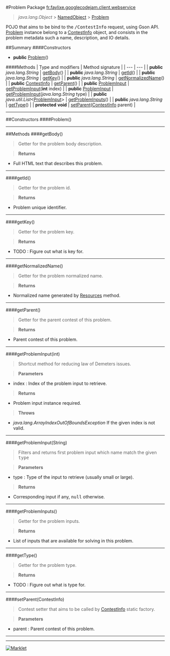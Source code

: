 #Problem
Package [fr.faylixe.googlecodejam.client.webservice](README.md)<br>

> *java.lang.Object* > [NamedObject](../common/NamedObject.md) > [Problem](Problem.md)

POJO that aims to be bind to the <tt>/ContestInfo</tt>
 request, using Gson API. [Problem](Problem.md) instance belong
 to a [ContestInfo](ContestInfo.md) object, and consists in the problem
 metadata such a name, description, and IO details.

##Summary
####Constructors
* **public** [Problem](#problem)()

####Methods
| Type and modifiers | Method signature |
| --- | --- |
| **public** *java.lang.String* | [getBody](#getbody)() |
| **public** *java.lang.String* | [getId](#getid)() |
| **public** *java.lang.String* | [getKey](#getkey)() |
| **public** *java.lang.String* | [getNormalizedName](#getnormalizedname)() |
| **public** [ContestInfo](ContestInfo.md) | [getParent](#getparent)() |
| **public** [ProblemInput](ProblemInput.md) | [getProblemInput](#getprobleminputint)(**int** index) |
| **public** [ProblemInput](ProblemInput.md) | [getProblemInput](#getprobleminputstring)(*java.lang.String* type) |
| **public** *java.util.List*<[ProblemInput](ProblemInput.md)> | [getProblemInputs](#getprobleminputs)() |
| **public** *java.lang.String* | [getType](#gettype)() |
| **protected** **void** | [setParent](#setparentcontestinfo)([ContestInfo](ContestInfo.md) parent) |

---


##Constructors
####Problem()
> 


---


##Methods
####getBody()
> Getter for the problem body description.

> **Returns**
* Full HTML text that describes this problem.


---

####getId()
> Getter for the problem id.

> **Returns**
* Problem unique identifier.


---

####getKey()
> Getter for the problem key.

> **Returns**
* TODO : Figure out what is key for.


---

####getNormalizedName()
> Getter for the problem normalized name.

> **Returns**
* Normalized name generated by [Resources](../common/Resources.md) method.


---

####getParent()
> Getter for the parent contest of this problem.

> **Returns**
* Parent contest of this problem.


---

####getProblemInput(int)
> Shortcut method for reducing law of Demeters issues.

> **Parameters**
* index : Index of the problem input to retrieve.

> **Returns**
* Problem input instance required.

> **Throws**
* *java.lang.ArrayIndexOutOfBoundsException* If the given index is not valid.


---

####getProblemInput(String)
> Filters and returns first problem input which name
 match the given <tt>type</tt>

> **Parameters**
* type : Type of the input to retrieve (usually small or large).

> **Returns**
* Corresponding input if any, <tt>null</tt> otherwise.


---

####getProblemInputs()
> Getter for the problem inputs.

> **Returns**
* List of inputs that are available for solving in this problem.


---

####getType()
> Getter for the problem type.

> **Returns**
* TODO : Figure out what is type for.


---

####setParent(ContestInfo)
> Contest setter that aims to be called by [ContestInfo](ContestInfo.md) static factory.

> **Parameters**
* parent : Parent contest of this problem.


---

---

[![Marklet](https://img.shields.io/badge/Generated%20by-Marklet-green.svg)](https://github.com/Faylixe/marklet)